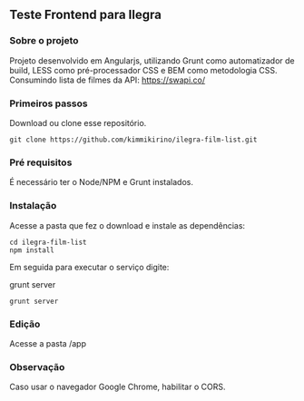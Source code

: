 ## Teste Frontend para Ilegra

### Sobre o projeto
Projeto desenvolvido em Angularjs, utilizando Grunt como automatizador de build, LESS como pré-processador CSS e BEM como metodologia CSS.
Consumindo lista de filmes da API: https://swapi.co/

### Primeiros passos

Download ou clone esse repositório.

```
git clone https://github.com/kimmikirino/ilegra-film-list.git
```

### Pré requisitos

É necessário ter o Node/NPM e Grunt instalados.

### Instalação

Acesse a pasta que fez o download e instale as dependências:

```
cd ilegra-film-list
npm install
```

Em seguida para executar o serviço digite:

grunt server

```
grunt server
```

### Edição

Acesse a pasta /app

### Observação

Caso usar o navegador Google Chrome, habilitar o CORS.
